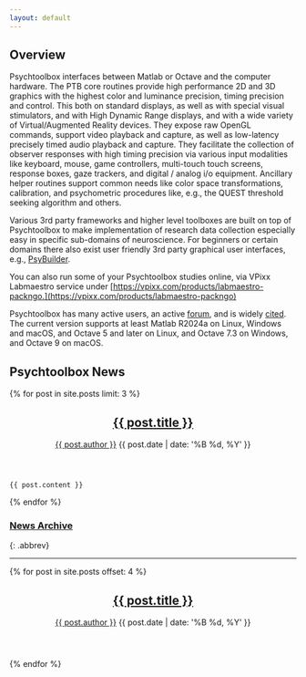 ```yaml
---
layout: default
---
```


Overview
--------

Psychtoolbox interfaces between Matlab or Octave and the computer hardware. The
PTB core routines provide high performance 2D and 3D graphics with the highest
color and luminance precision, timing precision and control. This both on standard
displays, as well as with special visual stimulators, and with High Dynamic Range
displays, and with a wide variety of Virtual/Augmented Reality devices. They expose
raw OpenGL commands, support video playback and capture, as well as low-latency
precisely timed audio playback and capture. They facilitate the collection of observer
responses with high timing precision via various input modalities like keyboard, mouse,
game controllers, multi-touch touch screens, response boxes, gaze trackers, and digital /
analog i/o equipment. Ancillary helper routines support common needs like color space
transformations, calibration, and psychometric procedures like, e.g., the QUEST threshold
seeking algorithm and others.

Various 3rd party frameworks and higher level toolboxes are built on top of Psychtoolbox
to make implementation of research data collection especially easy in specific sub-domains
of neuroscience. For beginners or certain domains there also exist user friendly 3rd party
graphical user interfaces, e.g., [PsyBuilder](https://www.psybuilder.com).

You can also run some of your Psychtoolbox studies online, via VPixx Labmaestro service under
[https://vpixx.com/products/labmaestro-packngo.](https://vpixx.com/products/labmaestro-packngo)

Psychtoolbox has many active users, an active [forum](forum), and is widely
[cited](citations). The current version supports at least Matlab R2024a on Linux, Windows
and macOS, and Octave 5 and later on Linux, and Octave 7.3 on Windows, and Octave 9 on macOS.

Psychtoolbox News
-----------------

{% for post in site.posts limit: 3 %}
<article class="post">
    <header>
      <h2><a href="{{ post.url }}">{{ post.title }}</a></h2>
      <p>
        <a href="http://github.com/{{ post.author }}" class="author">{{ post.author }}</a>
        <time datetime="{{ post.date | date_to_xmlschema }}">{{ post.date | date: '%B %d, %Y' }}</time>
      </p>
    </header>

    {{ post.content }}

</article>
{% endfor %}

      
### [News Archive](news)
{: .abbrev}

---

{% for post in site.posts offset: 4 %}
<article class="post abbrev">
    <header>
      <h2><a href="{{ post.url }}">{{ post.title }}</a></h2>
      <p>
        <a href="http://github.com/{{ post.author }}" class="author">{{ post.author }}</a>
        <time datetime="{{ post.date | date_to_xmlschema }}">{{ post.date | date: '%B %d, %Y' }}</time>
      </p>
    </header>

</article>
{% endfor %}
